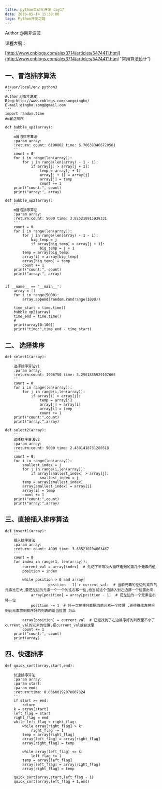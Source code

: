 ```yaml
---
title: python自动化开发 day17
date: 2016-05-14 15:30:00
tags: Python开发之路
---
```

Author:@南非波波

课程大纲：

[http://www.cnblogs.com/alex3714/articles/5474411.html](http://www.cnblogs.com/alex3714/articles/5474411.html "常用算法设计")

## 一、冒泡排序算法 ##

	#!/usr/local/env python3
	'''
	Author:@南非波波
	Blog:http://www.cnblogs.com/songqingbo/
	E-mail:qingbo.song@gmail.com
	'''
	import random,time
	#m冒泡排序
	
	def bubble_up1(array):
	    '''
	    m冒泡排序算法
	    :param array:
	    :return: count: 6190862 time: 6.706383466720581
	    '''
	    count = 0
	    for i in range(len(array)):
	        for j in range(len(array) - 1 - i):
	            if array[j] > array[j + 1]:
	                temp = array[j + 1]
	                array[j + 1] = array[j]
	                array[j] = temp
	                count += 1
	    print("count:", count)
	    print("array:", array)
	
	def bubble_up2(array):
	    '''
	    m冒泡排序算法
	    :param array:
	    :return:count: 5000 time: 3.825218915939331
	    '''
	    count = 0
	    for i in range(len(array)):
	        for j in range(len(array) - 1 - i):
	            big_temp = j
	            if array[big_temp] > array[j + 1]:
	                big_temp = j + 1
	        temp = array[big_temp]
	        array[i] = array[big_temp]
	        array[big_temp] = temp
	        count += 1
	    print("count:", count)
	    print("array:", array)
	
	
	if __name__ == '__main__':
	    array = []
	    for i in range(5000):
	        array.append(random.randrange(1000))
	
	    time_start = time.time()
	    bubble_up2(array)
	    time_end = time.time()
	    #
	    print(array[0:100])
	    print("time:",time_end - time_start)


## 二、 选择排序 ##

	def select1(array):
	    '''
	    选择排序算法v1
	    :param array:
	    :return:count: 1996750 time: 3.2961885929107666
	    '''
	    count = 0
	    for i in range(len(array)):
	        for j in range(i,len(array)):
	            if array[i] > array[j]:
	                temp = array[j]
	                array[j] = array[i]
	                array[i] = temp
	                count += 1
	    print("count:",count)
	    print("array:",array)
	
	def select2(array):
	    '''
	    选择排序算法v2
	    :param array:
	    :return:count: 5000 time: 2.4801418781280518
	    '''
	    count = 0
	    for i in range(len(array)):
	        smallest_index = i
	        for j in range(i,len(array)):
	            if array[smallest_index] > array[j]:
	                smallest_index = j
	        temp = array[smallest_index]
	        array[smallest_index] = array[i]
	        array[i] = temp
	        count += 1
	    print("count:",count)
	    print("array:",array)

## 三、直接插入排序算法 ##

	def insert1(array):
	    '''
	    插入排序算法
	    :param array:
	    :return: count: 4999 time: 3.685210704803467
	    '''
	    count = 0
	    for index in range(1, len(array)):
	        current_val = array[index]  # 先记下来每次大循环走到的第几个元素的值
	        position = index
	
	        while position > 0 and array[
	                    position - 1] > current_val:  # 当前元素的左边的紧靠的元素比它大,要把左边的元素一个一个的往右移一位,给当前这个值插入到左边挪一个位置出来
	            array[position] = array[position - 1]  # 把左边的一个元素往右移一位
	            position -= 1  # 只一次左移只能把当前元素一个位置 ,还得继续左移只到此元素放到排序好的列表的适当位置 为止
	
	        array[position] = current_val  # 已经找到了左边排序好的列表里不小于current_val的元素的位置,把current_val放在这里
	        count += 1
	    print("count:", count)
	    print(array)

## 四、快速排序 ##

	def quick_sort(array,start,end):
	    '''
	    快速排序算法
	    :param array:
	    :param start:
	    :param end:
	    :return:time: 0.03600192070007324
	    '''
	    if start >= end:
	        return
	    k = array[start]
	    left_flag = start
	    right_flag = end
	    while left_flag < right_flag:
	        while array[right_flag] > k:
	            right_flag -= 1
	        temp = array[right_flag]
	        array[left_flag] = array[right_flag]
	        array[right_flag] = temp
	
	        while array[left_flag] <= k:
	            left_flag += 1
	        temp = array[left_flag]
	        array[left_flag] = array[right_flag]
	        array[right_flag] = temp
	
	    quick_sort(array,start,left_flag - 1)
	    quick_sort(array,left_flag + 1,end)
